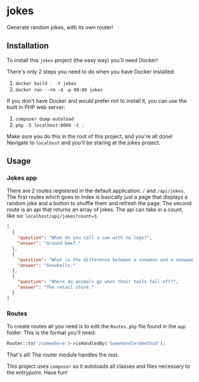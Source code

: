 # jokes
Generate random jokes, with its own router!


## Installation
To install this `jokes` project (the easy way) you'll need Docker!

There's only 2 steps you need to do when you have Docker installed:

1. `docker build . -t jokes` 
2. `docker run --rm -d -p 80:80 jokes`

If you don't have Docker and would prefer not to install it, you can use the built in PHP web server:

1. `composer dump-autoload`
2. `php -S localhost:8000 -t .`

Make sure you do this in the root of this project, and you're all done!
Navigate to `localhost` and you'll be staring at the jokes project.

## Usage

### Jokes app
There are 2 routes registered in the default application: `/` and `/api/jokes`.
The first routes which goes to index is basically just a page that displays a random joke and a button to shuffle them and refresh the page. The second route is an api that returns an array of jokes. The api can take in a count, like so: `localhost/api/jokes?count=3`.

```json
[
  {
    "question": "What do you call a cow with no legs?",
    "answer": "Ground beef."
  },
  {
    "question": "What is the difference between a snowman and a snowwoman?",
    "answer": "Snowballs."
  },
  {
    "question": "Where do animals go when their tails fall off?",
    "answer": "The retail store."
  }
]
```

### Routes
To create routes all you need is to edit the `Routes.php` file found in the `app` folder. This is the format you'll need:

```php
Router::to('/somewhere')->isHandledBy('SomeHandler@method');
```

That's all! The router module handles the rest.


This project uses `composer` so it autoloads all classes and files necessary to the entrypoint.
Have fun!
